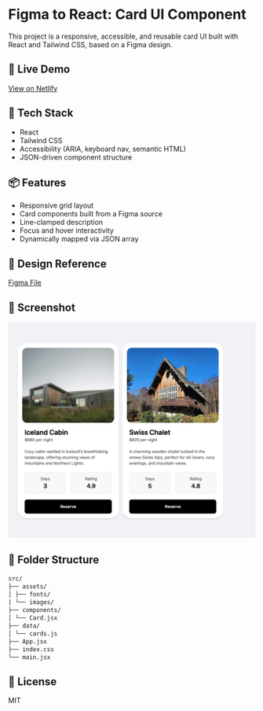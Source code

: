 # Figma to React: Card UI Component

This project is a responsive, accessible, and reusable card UI built with React and Tailwind CSS, based on a Figma design.

## 🔗 Live Demo

[View on Netlify](https://figma-card-ui.netlify.app/)

## 🧰 Tech Stack

- React
- Tailwind CSS
- Accessibility (ARIA, keyboard nav, semantic HTML)
- JSON-driven component structure

## 📦 Features

- Responsive grid layout
- Card components built from a Figma source
- Line-clamped description
- Focus and hover interactivity
- Dynamically mapped via JSON array

## 🎨 Design Reference

[Figma File](https://www.figma.com/design/W3FK7JW28zIrb09HnGiMWE/Modern---Clean-UI-Cards.--Community-?node-id=14-47&t=goYUXbj3Vi3B4Tdl-0)

## 📸 Screenshot

<img src="./src/assets/images/screenshot_web.png" width="600" alt="App Screenshot" />

## 📁 Folder Structure

    src/
    ├── assets/
    │ ├── fonts/
    | └── images/
    ├── components/
    │ └── Card.jsx
    ├── data/
    │ └── cards.js
    ├── App.jsx
    ├── index.css
    └── main.jsx

## 📝 License

MIT
